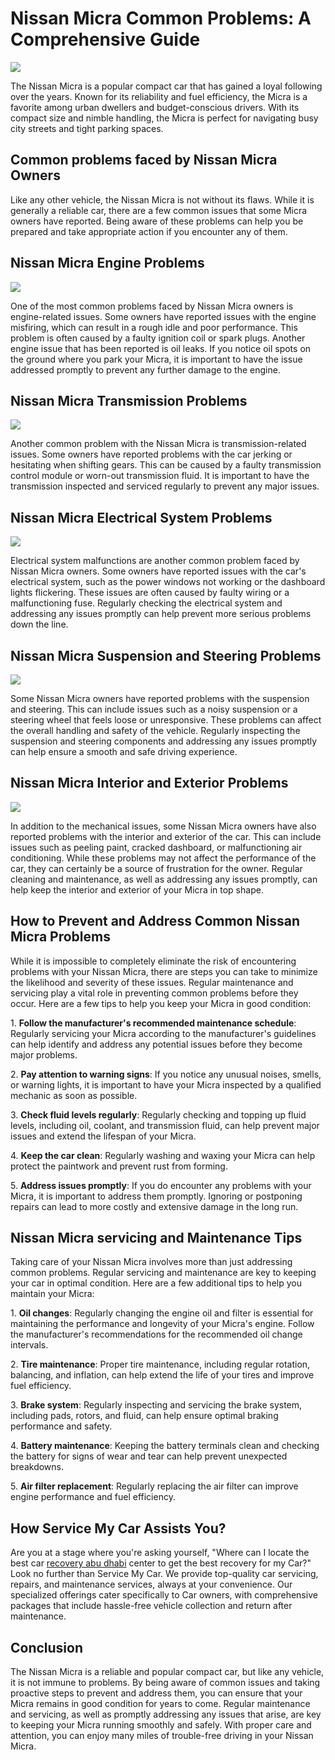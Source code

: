 # Nissan Micra Common Problems: A Comprehensive Guide

![](https://blogger.googleusercontent.com/img/a/AVvXsEgVQxYh-j-cYLB0WnYPqDTwNyHbMSOBljlD4riueS8xYxfgyrV0brHbJ3KqPXAQbdR_zx9EUdGtd2lafOkYfPCPUQ8qG64u09-rVxfrDX_TRmmKs-w_7dwXYcjdPQt0tsVJRprSoh7vdZLrhR7hLZIxzZqH8Ug6lphE96lkdF60ZibQWDJKr1ToAyEY78W7=w328-h328)

The Nissan Micra is a popular compact car that has gained a loyal following over the years. Known for its reliability and fuel efficiency, the Micra is a favorite among urban dwellers and budget-conscious drivers. With its compact size and nimble handling, the Micra is perfect for navigating busy city streets and tight parking spaces.

## Common problems faced by Nissan Micra Owners

Like any other vehicle, the Nissan Micra is not without its flaws. While it is generally a reliable car, there are a few common issues that some Micra owners have reported. Being aware of these problems can help you be prepared and take appropriate action if you encounter any of them.

## Nissan Micra Engine Problems

![](https://lh7-us.googleusercontent.com/fF4g3hUC_eA5sQZVb2QE3hfHv32lP860NjGVoPUzhocL4nQqgqlrp30BlhNHdl3tzwVcKLswSm7PNZAn8EYjlpx5AP0O_8pNleY6TQLXGYk06Y7XYIhHYsiuD79Z32NEqOFIMGWgwVZiI1o6z1yExCo)

One of the most common problems faced by Nissan Micra owners is engine-related issues. Some owners have reported issues with the engine misfiring, which can result in a rough idle and poor performance. This problem is often caused by a faulty ignition coil or spark plugs. Another engine issue that has been reported is oil leaks. If you notice oil spots on the ground where you park your Micra, it is important to have the issue addressed promptly to prevent any further damage to the engine.

## Nissan Micra Transmission Problems

![](https://lh7-us.googleusercontent.com/Bq6jrlVPSjwXcZNTVrO2nYuUGEkPeaHMEzdxKHfL2KS-wjg9sWkEgXH3tTSWNvOlGXEPXjQ9iwL-0pU7fQDHrRrerW7JOzW4ko4q8tmzO1cInHH7Vb_UJkoVRwrvHvGnPVPELCin4xC01kId9ZLpOQ8)

Another common problem with the Nissan Micra is transmission-related issues. Some owners have reported problems with the car jerking or hesitating when shifting gears. This can be caused by a faulty transmission control module or worn-out transmission fluid. It is important to have the transmission inspected and serviced regularly to prevent any major issues.

## Nissan Micra Electrical System Problems

![](https://lh7-us.googleusercontent.com/Ph3Ns7oqlDCDlkxHTM0WUHI30FEJBisCUnQny74QBNt-VSJgHxOx_38HrZfsGrZSyx_74eqU3XK76yP_D3QrFehpI3jEEL1HjofaHoBweBP68DOejH8fWVinseWlVvlPpoOIir-M8LhqsVl9-i6if4k)

Electrical system malfunctions are another common problem faced by Nissan Micra owners. Some owners have reported issues with the car's electrical system, such as the power windows not working or the dashboard lights flickering. These issues are often caused by faulty wiring or a malfunctioning fuse. Regularly checking the electrical system and addressing any issues promptly can help prevent more serious problems down the line.

## Nissan Micra Suspension and Steering Problems

![](https://lh7-us.googleusercontent.com/fyA-iFonXeXF81Nl9UW2AMen9im16WzEiAP_umoD20mgcO6lE9jBaJd5AF_mdwXwEsh3CgdH649wOMVm1LSYxcpBixnUoyNdjf8Sd9Ut8vS7p1b85d3L3lE0rfsDncBZQxcSCIj2Dk_N_VQ2Ctm4wKc)

Some Nissan Micra owners have reported problems with the suspension and steering. This can include issues such as a noisy suspension or a steering wheel that feels loose or unresponsive. These problems can affect the overall handling and safety of the vehicle. Regularly inspecting the suspension and steering components and addressing any issues promptly can help ensure a smooth and safe driving experience.

## Nissan Micra Interior and Exterior Problems

![](https://lh7-us.googleusercontent.com/A9gDwhUa-maA2DInzHiZYZ8K7fPuCQ5-F6X98VORungv52lKkC8nq8Mvl-Gdh9SCLH059A1sYdp8rlmwCqStw1YeEd6Cmy51cV57ASfOMmrQWohiRx5d_915yC0mOJYFLJ8cKN1xUrA7j7cg-79eJqQ)

In addition to the mechanical issues, some Nissan Micra owners have also reported problems with the interior and exterior of the car. This can include issues such as peeling paint, cracked dashboard, or malfunctioning air conditioning. While these problems may not affect the performance of the car, they can certainly be a source of frustration for the owner. Regular cleaning and maintenance, as well as addressing any issues promptly, can help keep the interior and exterior of your Micra in top shape.

## How to Prevent and Address Common Nissan Micra Problems

While it is impossible to completely eliminate the risk of encountering problems with your Nissan Micra, there are steps you can take to minimize the likelihood and severity of these issues. Regular maintenance and servicing play a vital role in preventing common problems before they occur. Here are a few tips to help you keep your Micra in good condition:

1\. **Follow the manufacturer's recommended maintenance schedule**: Regularly servicing your Micra according to the manufacturer's guidelines can help identify and address any potential issues before they become major problems.

2\. **Pay attention to warning signs**: If you notice any unusual noises, smells, or warning lights, it is important to have your Micra inspected by a qualified mechanic as soon as possible.

3\. **Check fluid levels regularly**: Regularly checking and topping up fluid levels, including oil, coolant, and transmission fluid, can help prevent major issues and extend the lifespan of your Micra.

4\. **Keep the car clean**: Regularly washing and waxing your Micra can help protect the paintwork and prevent rust from forming.

5\. **Address issues promptly**: If you do encounter any problems with your Micra, it is important to address them promptly. Ignoring or postponing repairs can lead to more costly and extensive damage in the long run.

## Nissan Micra servicing and Maintenance Tips

Taking care of your Nissan Micra involves more than just addressing common problems. Regular servicing and maintenance are key to keeping your car in optimal condition. Here are a few additional tips to help you maintain your Micra:

1\. **Oil changes**: Regularly changing the engine oil and filter is essential for maintaining the performance and longevity of your Micra's engine. Follow the manufacturer's recommendations for the recommended oil change intervals.

2\. **Tire maintenance**: Proper tire maintenance, including regular rotation, balancing, and inflation, can help extend the life of your tires and improve fuel efficiency.

3\. **Brake system**: Regularly inspecting and servicing the brake system, including pads, rotors, and fluid, can help ensure optimal braking performance and safety.

4\. **Battery maintenance**: Keeping the battery terminals clean and checking the battery for signs of wear and tear can help prevent unexpected breakdowns.

5\. **Air filter replacement**: Regularly replacing the air filter can improve engine performance and fuel efficiency.

## How Service My Car Assists You?

Are you at a stage where you're asking yourself, "Where can I locate the best car [recovery abu dhabi](https://servicemycar.com/uae/services/car-recovery-abu-dhabi) center to get the best recovery for my Car?" Look no further than Service My Car. We provide top-quality car servicing, repairs, and maintenance services, always at your convenience. Our specialized offerings cater specifically to Car owners, with comprehensive packages that include hassle-free vehicle collection and return after maintenance.

## Conclusion

The Nissan Micra is a reliable and popular compact car, but like any vehicle, it is not immune to problems. By being aware of common issues and taking proactive steps to prevent and address them, you can ensure that your Micra remains in good condition for years to come. Regular maintenance and servicing, as well as promptly addressing any issues that arise, are key to keeping your Micra running smoothly and safely. With proper care and attention, you can enjoy many miles of trouble-free driving in your Nissan Micra.